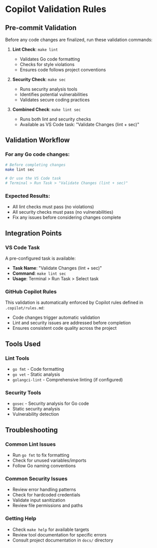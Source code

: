 # Copilot Validation Rules

## Pre-commit Validation
Before any code changes are finalized, run these validation commands:

1. **Lint Check**: `make lint`
   - Validates Go code formatting
   - Checks for style violations
   - Ensures code follows project conventions

2. **Security Check**: `make sec`
   - Runs security analysis tools
   - Identifies potential vulnerabilities
   - Validates secure coding practices

3. **Combined Check**: `make lint sec`
   - Runs both lint and security checks
   - Available as VS Code task: "Validate Changes (lint + sec)"

## Validation Workflow

### For any Go code changes:
```bash
# Before completing changes
make lint sec

# Or use the VS Code task
# Terminal > Run Task > "Validate Changes (lint + sec)"
```

### Expected Results:
- All lint checks must pass (no violations)
- All security checks must pass (no vulnerabilities)
- Fix any issues before considering changes complete

## Integration Points

### VS Code Task
A pre-configured task is available:
- **Task Name**: "Validate Changes (lint + sec)"
- **Command**: `make lint sec`
- **Usage**: Terminal > Run Task > Select task

### GitHub Copilot Rules
This validation is automatically enforced by Copilot rules defined in `.copilot/rules.md`:
- Code changes trigger automatic validation
- Lint and security issues are addressed before completion
- Ensures consistent code quality across the project

## Tools Used

### Lint Tools
- `go fmt` - Code formatting
- `go vet` - Static analysis
- `golangci-lint` - Comprehensive linting (if configured)

### Security Tools  
- `gosec` - Security analysis for Go code
- Static security analysis
- Vulnerability detection

## Troubleshooting

### Common Lint Issues
- Run `go fmt` to fix formatting
- Check for unused variables/imports
- Follow Go naming conventions

### Common Security Issues
- Review error handling patterns
- Check for hardcoded credentials
- Validate input sanitization
- Review file permissions and paths

### Getting Help
- Check `make help` for available targets
- Review tool documentation for specific errors
- Consult project documentation in `docs/` directory
